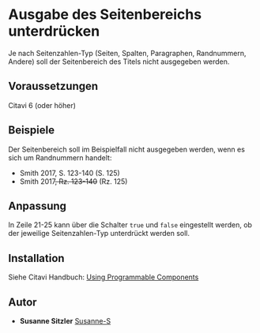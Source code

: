 # Ausgabe des Seitenbereichs unterdrücken
Je nach Seitenzahlen-Typ (Seiten, Spalten, Paragraphen, Randnummern, Andere) soll der Seitenbereich des Titels nicht ausgegeben werden.

## Voraussetzungen
Citavi 6 (oder höher)

## Beispiele
Der Seitenbereich soll im Beispielfall nicht ausgegeben werden, wenn es sich um Randnummern handelt:
- Smith 2017, S. 123-140 (S. 125)
- Smith 2017<del>, Rz. 123-140</del> (Rz. 125)

## Anpassung
In Zeile 21-25 kann über die Schalter `true` und `false` eingestellt werden, ob der jeweilige Seitenzahlen-Typ unterdrückt werden soll.

## Installation
Siehe Citavi Handbuch: [Using Programmable Components](https://www.citavi.com/programmable_components)

## Autor

* **Susanne Sitzler** [Susanne-S](https://github.com/Susanne-S)
